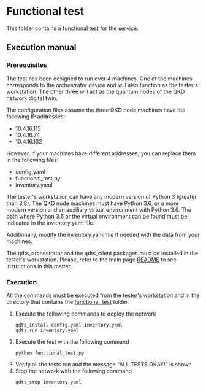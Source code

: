 # Functional test

This folder contains a functional test for the service.

## Execution manual

### Prerequisites

The test has been designed to run over 4 machines. One of the machines corresponds to the orchestrator device and will also function as the tester's workstation. The other three will act as the quantum nodes of the QKD network digital twin.

The configuration files assume the three QKD node machines have the following IP addresses:

- 10.4.16.115
- 10.4.16.74
- 10.4.16.132

However, if your machines have different addresses, you can replace them in the following files:

- config.yaml
- functional_test.py
- inventory.yaml

The tester's workstation can have any modern version of Python 3 (greater than 3.8). The QKD node machines must have Python 3.6, or a more modern version and an auxiliary virtual environment with Python 3.6. The path where Python 3.6 or the virtual environment can be found must be indicated in the inventory.yaml file.

Additionally, modify the inventory.yaml file if needed with the data from your machines.

The qdts_orchestrator and the qdts_client packages must be installed in the tester's workstation. Please, refer to the main page [README](https://github.com/Networks-it-uc3m/QDTS/blob/main/README.md) to see instructions in this matter.

### Execution

All the commands must be executed from the tester's workstation and in the directory that contains the [functional_test](https://github.com/Networks-it-uc3m/QDTS/tree/main/functional_test) folder.

1. Execute the following commands to deploy the network
   ```
   qdts_install config.yaml inventory.yaml
   qdts_run inventory.yaml
   ```
2. Execute the test with the following command
   ```
   python functional_test.py
   ```
3. Verify all the tests run and the message "ALL TESTS OKAY!" is shown
4. Stop the network with the following command
   ```
   qdts_stop inventory.yaml
   ```

